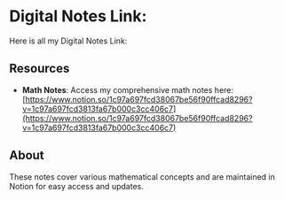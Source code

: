# Digital Notes Link:
Here is all my Digital Notes Link:

## Resources

- **Math Notes**: Access my comprehensive math notes here:  
  [https://www.notion.so/1c97a697fcd38067be56f90ffcad8296?v=1c97a697fcd3813fa67b000c3cc406c7](https://www.notion.so/1c97a697fcd38067be56f90ffcad8296?v=1c97a697fcd3813fa67b000c3cc406c7)

## About

These notes cover various mathematical concepts and are maintained in Notion for easy access and updates.
